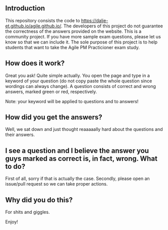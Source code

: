 ## Introduction

This repository consists the code to https://dalje-et.github.io/agile.github.io/. The developers of this project do not guarantee the correctness of the answers provided on the website. This is a community project. If you have more sample exam questions, please let us know so that we can include it. The sole purpose of this project is to help students that want to take the Agile PM Practicioner exam study.

## How does it work?

Great you ask! Quite simple actually. You open the page and type in a keyword of your question (do not copy paste the whole question since wordings can always change). A question consists of correct and wrong answers, marked green or red, respectively.

Note: your keyword will be applied to questions and to answers!

## How did you get the answers?

Well, we sat down and just thought reaaaaally hard about the questions and their answers.

## I see a question and I believe the answer you guys marked as correct is, in fact, wrong. What to do?

First of all, sorry if that is actually the case. Secondly, please open an issue/pull request so we can take proper actions. 

## Why did you do this?

For shits and giggles.

Enjoy! 


